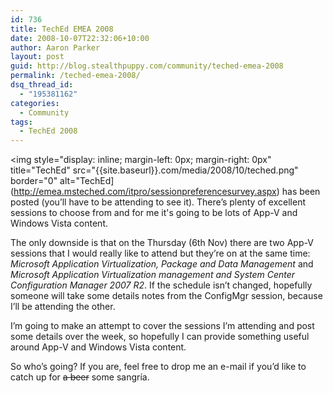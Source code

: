 ```yaml
---
id: 736
title: TechEd EMEA 2008
date: 2008-10-07T22:32:06+10:00
author: Aaron Parker
layout: post
guid: http://blog.stealthpuppy.com/community/teched-emea-2008
permalink: /teched-emea-2008/
dsq_thread_id:
  - "195381162"
categories:
  - Community
tags:
  - TechEd 2008
---
```

<img style="display: inline; margin-left: 0px; margin-right: 0px" title="TechEd" src="{{site.baseurl}}.com/media/2008/10/teched.png" border="0" alt="TechEd](http://emea.msteched.com/itpro/sessionpreferencesurvey.aspx) has been posted (you’ll have to be attending to see it). There’s plenty of excellent sessions to choose from and for me it's going to be lots of App-V and Windows Vista content.

The only downside is that on the Thursday (6th Nov) there are two App-V sessions that I would really like to attend but they’re on at the same time: _Microsoft Application Virtualization, Package and Data Management_ and _Microsoft Application Virtualization management and System Center Configuration Manager 2007 R2_. If the schedule isn’t changed, hopefully someone will take some details notes from the ConfigMgr session, because I’ll be attending the other.

I’m going to make an attempt to cover the sessions I’m attending and post some details over the week, so hopefully I can provide something useful around App-V and Windows Vista content.

So who’s going? If you are, feel free to drop me an e-mail if you’d like to catch up for <span style="text-decoration: line-through;">a beer</span> some sangría.